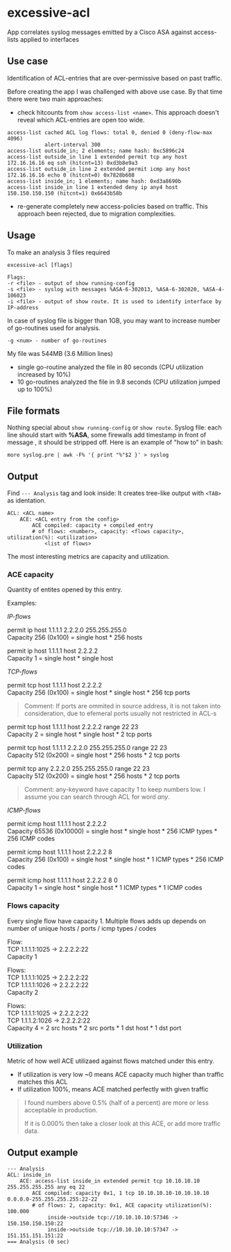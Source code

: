 # excessive-acl
App correlates syslog messages emitted by a Cisco ASA against access-lists applied to interfaces

## Use case
Identification of ACL-entries that are over-permissive based on past traffic. 

Before creating the app I was challenged with above use case. By that time there were two main approaches:
- check hitcounts from  `show access-list <name>`. This approach doesn't reveal which ACL-entries are open too wide.
```
access-list cached ACL log flows: total 0, denied 0 (deny-flow-max 4096)
            alert-interval 300
access-list outside_in; 2 elements; name hash: 0xc5896c24
access-list outside_in line 1 extended permit tcp any host 172.16.16.16 eq ssh (hitcnt=13) 0xd3b8e9a3 
access-list outside_in line 2 extended permit icmp any host 172.16.16.16 echo 0 (hitcnt=0) 0x7828b608 
access-list inside_in; 1 elements; name hash: 0xd3a8690b
access-list inside_in line 1 extended deny ip any4 host 150.150.150.150 (hitcnt=1) 0x6643b58b 
```
- re-generate completely new access-policies based on traffic. This approach been rejected, due to migration complexities. 

## Usage
To make an analysis 3 files required
```
excessive-acl [flags]

Flags:
-r <file> - output of show running-config
-s <file> - syslog with messages %ASA-6-302013, %ASA-6-302020, %ASA-4-106023
-i <file> - output of show route. It is used to identify interface by IP-address
```

In case of syslog file is bigger than 1GB, you may want to increase number of go-routines used for analysis. 
```
-g <num> - number of go-routines
```
My file was 544MB (3.6 Million lines) 
- single go-routine analyzed the file in 80 seconds (CPU utilization increased by 10%)
- 10 go-routines analyzed the file in 9.8 seconds  (CPU utilization jumped up to 100%)

## File formats
Nothing special about `show running-config` or `show route`.
Syslog file: each line should start with **%ASA**, some firewalls add timestamp in front of message , it should be stripped off. Here is an example of "how to" in bash:
```
more syslog.pre | awk -F% '{ print "%"$2 }' > syslog
```

## Output
Find `--- Analysis` tag and look inside:
It creates tree-like output with `<TAB>` as identation.
```
ACL: <ACL name>
    ACE: <ACL entry from the config>
        ACE compiled: capacity + compiled entry
        # of flows: <number>, capacity: <flows capacity>, utilization(%): <utilization>
            <list of flows>
```

The most interesting metrics are capacity and utilization. 

### ACE capacity
Quantity of entites opened by this entry. 

Examples:

*IP-flows*

permit ip host 1.1.1.1 2.2.2.0 255.255.255.0<br>
Capacity 256 (0x100) =  single host * 256 hosts

permit ip host 1.1.1.1 host 2.2.2.2<br>
Capacity 1 =  single host * single host

*TCP-flows*

permit tcp host 1.1.1.1 host 2.2.2.2<br>
Capacity 256 (0x100) = single host * single host * 256 tcp ports
> Comment: If ports are ommited in source address, it is not taken into consideration, due to efemeral ports usually not restricted in ACL-s

permit tcp host 1.1.1.1 host 2.2.2.2 range 22 23<br>
Capacity 2 = single host * single host * 2 tcp ports

permit tcp host 1.1.1.1 2.2.2.0 255.255.255.0 range 22 23<br>
Capacity 512 (0x200) = single host * 256 hosts * 2 tcp ports

permit tcp any 2.2.2.0 255.255.255.0 range 22 23<br>
Capacity 512 (0x200) = single host * 256 hosts * 2 tcp ports
> Comment: any-keyword have capacity 1 to keep numbers low. I assume you can search through ACL for word *any*.

*ICMP-flows*

permit icmp host 1.1.1.1 host 2.2.2.2<br>
Capacity 65536 (0x10000) = single host * single host * 256 ICMP types * 256 ICMP codes

permit icmp host 1.1.1.1 host 2.2.2.2 8<br>
Capacity 256 (0x100) = single host * single host * 1 ICMP types * 256 ICMP codes

permit icmp host 1.1.1.1 host 2.2.2.2 8 0<br>
Capacity 1 = single host * single host * 1 ICMP types * 1 ICMP codes


### Flows capacity
Every single flow have capacity 1. Multiple flows adds up depends on number of unique hosts / ports / icmp types / codes

Flow:<br>
TCP 1.1.1.1:1025 -> 2.2.2.2:22<br>
Capacity 1

Flows:<br>
TCP 1.1.1.1:1025 -> 2.2.2.2:22<br>
TCP 1.1.1.1:1026 -> 2.2.2.2:22<br>
Capacity 2

Flows:<br>
TCP 1.1.1.1:1025 -> 2.2.2.2:22<br>
TCP 1.1.1.2:1026 -> 2.2.2.2:22<br>
Capacity 4 = 2 src hosts * 2 src ports * 1 dst host * 1 dst port



### Utilization
Metric of how well ACE utilizaed against flows matched under this entry.
- If utilization is very low ~0 means ACE capacity much higher than traffic matches this ACL
- If utilization 100%, means ACE matched perfectly with given traffic

> I found numbers above 0.5% (half of a percent) are more or less acceptable in production.
>
> If it is 0.000% then take a closer look at this ACE, or add more traffic data.


## Output example
```
--- Analysis
ACL: inside_in
	ACE: access-list inside_in extended permit tcp 10.10.10.10 255.255.255.255 any eq 22
		ACE compiled: capacity 0x1, 1 tcp 10.10.10.10-10.10.10.10 0.0.0.0-255.255.255.255:22-22
		# of flows: 2, capacity: 0x1, ACE capacity utilization(%): 100.000
			 inside->outside tcp://10.10.10.10:57346 -> 150.150.150.150:22
			 inside->outside tcp://10.10.10.10:57347 -> 151.151.151.151:22
=== Analysis (0 sec)
```
